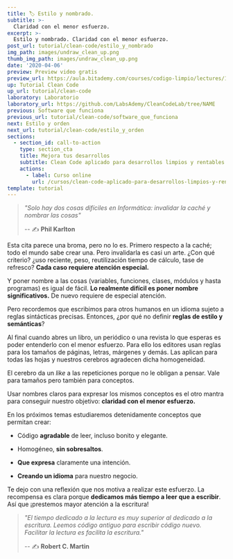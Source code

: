 ```yaml
---
title: 🏷️ Estilo y nombrado.
subtitle: >-
  Claridad con el menor esfuerzo.
excerpt: >-
  Estilo y nombrado. Claridad con el menor esfuerzo.
post_url: tutorial/clean-code/estilo_y_nombrado
img_path: images/undraw_clean_up.png
thumb_img_path: images/undraw_clean_up.png
date: '2020-04-06'
preview: Preview video gratis
preview_url: https://aula.bitademy.com/courses/codigo-limpio/lectures/13532774
up: Tutorial Clean Code
up_url: tutorial/clean-code
laboratory: Laboratorio
laboratory_url: https://github.com/LabsAdemy/CleanCodeLab/tree/NAME
previous: Software que funciona
previous_url: tutorial/clean-code/software_que_funciona
next: Estilo y orden
next_url: tutorial/clean-code/estilo_y_orden
sections:
  - section_id: call-to-action
    type: section_cta
    title: Mejora tus desarrollos
    subtitle: Clean Code aplicado para desarrollos limpios y rentables.
    actions:
      - label: Curso online
        url: /cursos/clean-code-aplicado-para-desarrollos-limpios-y-rentables/
template: tutorial
---
```


> _"Solo hay dos cosas difíciles en Informática: invalidar la caché y nombrar las cosas"_
>
> -- ✍️ **Phil Karlton**

Esta cita parece una broma, pero no lo es. Primero respecto a la caché; todo el mundo sabe crear una. Pero invalidarla es casi un arte. ¿Con qué criterio? ¿uso reciente, peso, reutilización tiempo de cálculo, tase de refresco? **Cada caso requiere atención especial.**

Y poner nombre a las cosas (variables, funciones, clases, módulos y hasta programas) es igual de fácil. **Lo realmente difícil es poner nombre significativos.** De nuevo requiere de especial atención.

Pero recordemos que escribimos para otros humanos en un idioma sujeto a reglas sintácticas precisas. Entonces, ¿por qué no definir **reglas de estilo y semánticas**?

Al final cuando abres un libro, un periódico o una revista lo que esperas es poder entenderlo con el menor esfuerzo. Para ello los editores usan reglas para los tamaños de páginas, letras, márgenes y demás. Las aplican para todas las hojas y nuestros cerebros agradecen dicha homogeneidad.

El cerebro da un _like_ a las repeticiones porque no le obligan a pensar. Vale para tamaños pero también para conceptos.

Usar nombres claros para expresar los mismos conceptos es el otro mantra para conseguir nuestro objetivo: **claridad con el menor esfuerzo.**

En los próximos temas estudiaremos detenidamente conceptos que permitan crear:

- Código **agradable** de leer, incluso bonito y elegante.

- Homogéneo, **sin sobresaltos**.

- **Que expresa** claramente una intención.

- **Creando un idioma** para nuestro negocio.

Te dejo con una reflexión que nos motiva a realizar este esfuerzo. La recompensa es clara porque **dedicamos más tiempo a leer que a escribir**. Así que ¡prestemos mayor atención a la escritura!

> _"El tiempo dedicado a la lectura es muy superior al dedicado a la escritura.
> Leemos código antiguo para escribir código nuevo.
> Facilitar la lectura es facilita la escritura."_
>
> -- ✍️ **Robert C. Martin**
